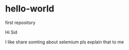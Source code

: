 # hello-world
first repository

Hi Sid

I like share somting about selemium pls explain that to me


